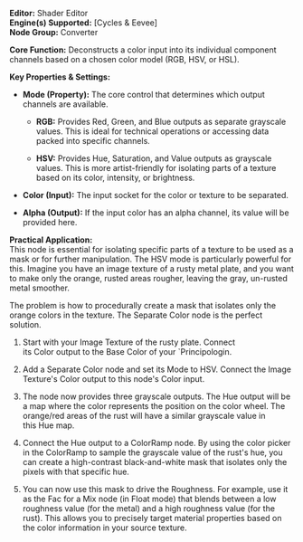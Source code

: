 **Editor:** Shader Editor  
**Engine(s) Supported:** [Cycles & Eevee]  
**Node Group:** Converter

**Core Function:** Deconstructs a color input into its individual component channels based on a chosen color model (RGB, HSV, or HSL).

**Key Properties & Settings:**

- **Mode (Property):** The core control that determines which output channels are available.
    
    - **RGB:** Provides Red, Green, and Blue outputs as separate grayscale values. This is ideal for technical operations or accessing data packed into specific channels.
        
    - **HSV:** Provides Hue, Saturation, and Value outputs as grayscale values. This is more artist-friendly for isolating parts of a texture based on its color, intensity, or brightness.
        
- **Color (Input):** The input socket for the color or texture to be separated.
    
- **Alpha (Output):** If the input color has an alpha channel, its value will be provided here.
    

**Practical Application:**  
This node is essential for isolating specific parts of a texture to be used as a mask or for further manipulation. The HSV mode is particularly powerful for this. Imagine you have an image texture of a rusty metal plate, and you want to make only the orange, rusted areas rougher, leaving the gray, un-rusted metal smoother.

The problem is how to procedurally create a mask that isolates only the orange colors in the texture. The Separate Color node is the perfect solution.

1. Start with your Image Texture of the rusty plate. Connect its Color output to the Base Color of your `Principologin.
    
2. Add a Separate Color node and set its Mode to HSV. Connect the Image Texture's Color output to this node's Color input.
    
3. The node now provides three grayscale outputs. The Hue output will be a map where the color represents the position on the color wheel. The orange/red areas of the rust will have a similar grayscale value in this Hue map.
    
4. Connect the Hue output to a ColorRamp node. By using the color picker in the ColorRamp to sample the grayscale value of the rust's hue, you can create a high-contrast black-and-white mask that isolates only the pixels with that specific hue.
    
5. You can now use this mask to drive the Roughness. For example, use it as the Fac for a Mix node (in Float mode) that blends between a low roughness value (for the metal) and a high roughness value (for the rust). This allows you to precisely target material properties based on the color information in your source texture.